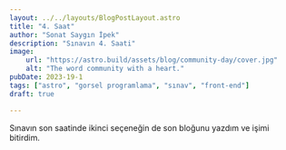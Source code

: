 ```yaml
---
layout: ../../layouts/BlogPostLayout.astro
title: "4. Saat"
author: "Sonat Saygın İpek"
description: "Sınavın 4. Saati"
image: 
    url: "https://astro.build/assets/blog/community-day/cover.jpg"
    alt: "The word community with a heart."
pubDate: 2023-19-1
tags: ["astro", "gorsel programlama", "sınav", "front-end"]
draft: true

---
```

Sınavın son saatinde ikinci seçeneğin de son bloğunu yazdım ve işimi bitirdim.
